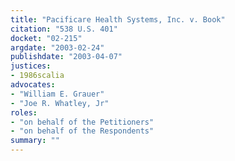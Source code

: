 ```yaml
---
title: "Pacificare Health Systems, Inc. v. Book"
citation: "538 U.S. 401"
docket: "02-215"
argdate: "2003-02-24"
publishdate: "2003-04-07"
justices:
- 1986scalia
advocates:
- "William E. Grauer"
- "Joe R. Whatley, Jr"
roles:
- "on behalf of the Petitioners"
- "on behalf of the Respondents"
summary: ""
---
```



